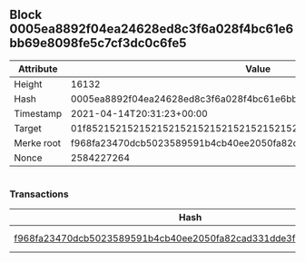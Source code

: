 ## Block 0005ea8892f04ea24628ed8c3f6a028f4bc61e6bb69e8098fe5c7cf3dc0c6fe5

Attribute | Value
--- | ---
Height | 16132
Hash | 0005ea8892f04ea24628ed8c3f6a028f4bc61e6bb69e8098fe5c7cf3dc0c6fe5
Timestamp | 2021-04-14T20:31:23+00:00
Target | 01f8521521521521521521521521521521521521521521521521521521521521
Merke root | f968fa23470dcb5023589591b4cb40ee2050fa82cad331dde3f2b467df0e3aa7
Nonce | 2584227264

```

```

### Transactions

Hash | Amount
--- | ---
[f968fa23470dcb5023589591b4cb40ee2050fa82cad331dde3f2b467df0e3aa7](f968fa23470dcb5023589591b4cb40ee2050fa82cad331dde3f2b467df0e3aa7.md) | 10.00000000 SKEPTI 
